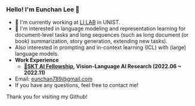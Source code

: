 ### Hello! I'm Eunchan Lee 👋


- 🧐 I'm currently working at [LI LAB](https://sites.google.com/view/language-intelligence-lab) in UNIST.
- 🌱 I'm interested in language modeling and representation learning for document-level tasks and long sequences (such as long document (or book) summarization, story generation, extending new tasks).
- Also interested in prompting and in-context learning (ICL) with (large) language models.
- **Work Experience**
  - **[💚SKT AI Fellowship](https://www.sktuniv.com/74fb66b5-c7a7-4da2-82b8-3d0519e18e6d), Vision-Language AI Research (2022.06 ~ 2022.11)**
- Email: eunchan789@gmail.com
- If you have any questions, feel free to contact me! 

Thank you for visiting my Github!






<!--
![slice](https://capsule-render.vercel.app/api?type=slice&color=auto&height=200&text=Hi%20I'm%20Eunchan&fontAlign=70&rotate=13&fontAlignY=25&desc=AI%20/%20NLP%20Research%20Student&descAlign=70.&descAlignY=44)
-->
  
<!--Hi I'm **Eunchan Lee, an AI / NLP Research Student**-->

<!--
### More Information
<a href="https://www.linkedin.com/in/eunchan-lee-a21953209/" ><img src="https://img.shields.io/badge/LinkedIn-3178C6?style=flat&logo=LinkedIn&logoColor=white"/></a>
<a href="https://www.facebook.com/profile.php?id=100003388221714" ><img src="https://img.shields.io/badge/Facebook-1877F2?style=flat&logo=Facebook&logoColor=white"/></a>
<a href="https://twitter.com/eunchan789" ><img src="https://img.shields.io/badge/Twitter-1D9BF0?style=flat&logo=twitter&logoColor=white"/></a>
<a href="https://scholar.google.com/citations?user=stfV6M8AAAAJ" ><img src="https://img.shields.io/badge/Google Scholar-4285F4?style=flat&logo=GoogleScholar&logoColor=white"/></a>
<a href="https://huggingface.co/UNIST-Eunchan" ><img src="https://img.shields.io/badge/HuggingFace-FFCD00?style=flat&logo=hexo&logoColor=white"/></a>
<a href="https://velog.io/@purang2" ><img src="https://img.shields.io/badge/Blog-1877F2?style=flat&logo=Velog&logoColor=white"/></a>
<a href="https://github.com/purang2/purang2/blob/main/cv%20(7).pdf" ><img src="https://img.shields.io/badge/CV-000000?style=flat&logo=AngelList&logoColor=white"/></a>

-->

<!--
### I'm interested in
<img src="https://img.shields.io/badge/Machine Learning-1877F2?style=flat"/> <img src="https://img.shields.io/badge/Natural Language Processing-39477F?style=flat"/>
<img src="https://img.shields.io/badge/Text/Document/Book Summarization-1877F2?style=flat"/>
<img src="https://img.shields.io/badge/Text/Document Evaluation-D71921?style=flat"/>
<img src="https://img.shields.io/badge/LLM-1877F2?style=flat"/>
<img src="https://img.shields.io/badge/Story Generation-20C997?style=flat"/>
<img src="https://img.shields.io/badge/Chatbot-E02826?style=flat"/>
  
  
### 👨‍💻 Career & Experience

<a href="https://sites.google.com/view/language-intelligence-lab/home?authuser=0" ><img src="https://img.shields.io/badge/UNIST, AI Graduate School, Language & Intelligence Lab-1877F2?style=flat"/></a>
<a href="https://www.sktuniv.com/" ><img src="https://img.shields.io/badge/SKT AI Fellowship 2022-ED1324?style=flat"/></a>
<a href="https://coling2022.org/cfv" ><img src="https://img.shields.io/badge/COLING22 Student Volunteers-000000?style=flat"/></a>

<a href="https://knu-brainai.github.io/" ><img src="https://img.shields.io/badge/Kyungpook National University, Brain AI Lab (MS)-005F92?style=flat"/></a>
<a href="https://see.knu.ac.kr/" ><img src="https://img.shields.io/badge/Kyungpook National University, School of Electronic Engineering (BS)-ED1324?style=flat"/></a>

**🎼Personelly I Like..**

<a href="https://www.youtube.com/watch?v=5xkD13Rk7EE"><img src="https://img.shields.io/badge/🎧Listen to Band Music (Ha Hyun Sang, LUCY, NFlying, Official Hige Dandism)-20C997?style=flat"/></a> <img src="https://img.shields.io/badge/📚Read Books-39477F?style=flat"/>
<img src="https://img.shields.io/badge/🧉Iced Americano (everyday)-1877F2?style=flat"/>
<img src="https://img.shields.io/badge/🎤Singing-39477F?style=flat"/>
<img src="https://img.shields.io/badge/⚽Football-39477F?style=flat"/>


<div align='center'>
    <h3>
        GitHub Profile Summary Cards
    </h3>
</div>

<div align='center'>
  
![w](http://github-profile-summary-cards.vercel.app/api/cards/profile-details?username=purang2&theme=algolia)
![w](http://github-profile-summary-cards.vercel.app/api/cards/repos-per-language?username=purang2&theme=algolia)
![w](http://github-profile-summary-cards.vercel.app/api/cards/most-commit-language?username=purang2&theme=algolia)
![w](http://github-profile-summary-cards.vercel.app/api/cards/stats?username=purang2&theme=algolia)
![w](http://github-profile-summary-cards.vercel.app/api/cards/productive-time?username=purang2&theme=algolia&utcOffset=8)

![dev3](https://github.com/purang2/purang2/assets/46081500/1504f7a4-60fe-4627-8117-ea8f5d150b69)

</div>



-->
